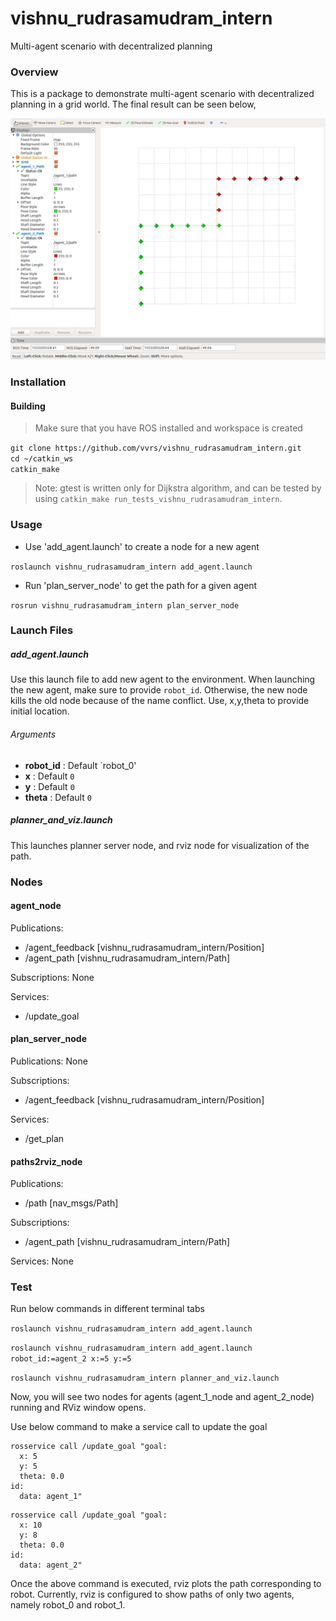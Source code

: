 # vishnu_rudrasamudram_intern

Multi-agent scenario with decentralized planning

### Overview

This is a package to demonstrate multi-agent scenario with decentralized planning in a grid world. The final result can be seen below,

![rviz_display](docs/result.png)


### Installation
#### Building  

> Make sure that you have ROS installed and workspace is created

```git clone https://github.com/vvrs/vishnu_rudrasamudram_intern.git```  
```cd ~/catkin_ws```  
```catkin_make```

> Note: gtest is written only for Dijkstra algorithm, and can be tested by using `catkin_make run_tests_vishnu_rudrasamudram_intern`.


### Usage  
  
- Use 'add_agent.launch' to create a node for a new agent  

```roslaunch vishnu_rudrasamudram_intern add_agent.launch```

- Run 'plan_server_node' to get the path for a given agent  

```rosrun vishnu_rudrasamudram_intern plan_server_node```   

### Launch Files
##### add_agent.launch
Use this launch file to add new agent to the environment. When launching the new agent, make sure to provide `robot_id`. Otherwise, the new node kills the old node because of the name conflict. Use, x,y,theta to provide initial location. 

###### Arguments
* **robot_id** : Default `robot_0'
* **x** : Default `0`  
* **y** : Default `0`
* **theta** : Default `0`  

##### planner_and_viz.launch
This launches planner server node, and rviz node for visualization of the path.

### Nodes

#### agent_node

Publications: 
 * /agent_feedback [vishnu_rudrasamudram_intern/Position]
 * /agent_path [vishnu_rudrasamudram_intern/Path]

Subscriptions: None

Services: 
 * /update_goal


#### plan_server_node

Publications: None

Subscriptions: 
 * /agent_feedback [vishnu_rudrasamudram_intern/Position]

Services: 
 * /get_plan


#### paths2rviz_node
Publications: 
 * /path [nav_msgs/Path]

Subscriptions: 
 * /agent_path [vishnu_rudrasamudram_intern/Path]

Services: None

### Test

Run below commands in different terminal tabs


```roslaunch vishnu_rudrasamudram_intern add_agent.launch```

```roslaunch vishnu_rudrasamudram_intern add_agent.launch robot_id:=agent_2 x:=5 y:=5```

```roslaunch vishnu_rudrasamudram_intern planner_and_viz.launch```

Now, you will see two nodes for agents (agent_1_node and agent_2_node) running and RViz window opens.

Use below command to make a service call to update the goal

```
rosservice call /update_goal "goal:
  x: 5
  y: 5
  theta: 0.0
id:
  data: agent_1" 
 ``` 

```
rosservice call /update_goal "goal:
  x: 10
  y: 8
  theta: 0.0
id:
  data: agent_2" 
 ``` 

 Once the above command is executed, rviz plots the path corresponding to robot. Currently, rviz is configured to show paths of only two agents, namely robot_0 and robot_1. 

